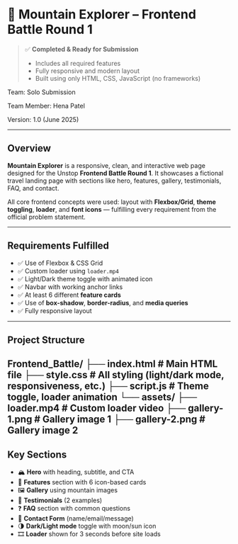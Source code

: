 # 🌄 Mountain Explorer – Frontend Battle Round 1

> ✅ **Completed & Ready for Submission**
> - Includes all required features
> - Fully responsive and modern layout  
> - Built using only HTML, CSS, JavaScript (no frameworks)

Team: Solo Submission

Team Member: Hena Patel

Version: 1.0 (June 2025)

---

## Overview

**Mountain Explorer** is a responsive, clean, and interactive web page designed for the Unstop **Frontend Battle Round 1**. It showcases a fictional travel landing page with sections like hero, features, gallery, testimonials, FAQ, and contact.

All core frontend concepts were used: layout with **Flexbox/Grid**, **theme toggling**, **loader**, and **font icons** — fulfilling every requirement from the official problem statement.

---

## Requirements Fulfilled

- ✅ Use of Flexbox & CSS Grid
- ✅ Custom loader using `loader.mp4`
- ✅ Light/Dark theme toggle with animated icon
- ✅ Navbar with working anchor links
- ✅ At least 6 different **feature cards**
- ✅ Use of **box-shadow**, **border-radius**, and **media queries**
- ✅ Fully responsive layout

---

## Project Structure

Frontend_Battle/
├── index.html     # Main HTML file
├── style.css      # All styling (light/dark mode, responsiveness, etc.)
├── script.js      # Theme toggle, loader animation
└── assets/
    ├── loader.mp4     # Custom loader video
    ├── gallery-1.png  # Gallery image 1
    ├── gallery-2.png  # Gallery image 2
---

## Key Sections

- 🏔️ **Hero** with heading, subtitle, and CTA
- 🎯 **Features** section with 6 icon-based cards
- 🖼️ **Gallery** using mountain images
- 💬 **Testimonials** (2 examples)
- ❓ **FAQ** section with common questions
- 📩 **Contact Form** (name/email/message)
- 🌗 **Dark/Light mode** toggle with moon/sun icon
- 🎞️ **Loader** shown for 3 seconds before site loads

